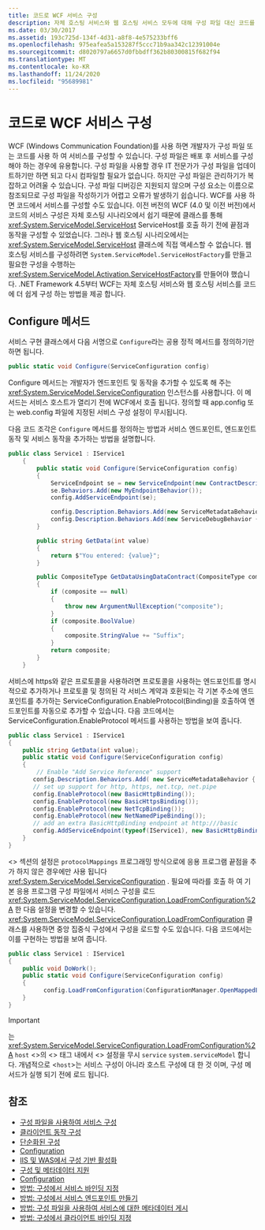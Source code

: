 ```yaml
---
title: 코드로 WCF 서비스 구성
description: 자체 호스팅 서비스와 웹 호스팅 서비스 모두에 대해 구성 파일 대신 코드를 사용 하 여 WCF 서비스를 구성 하는 방법에 대해 알아봅니다.
ms.date: 03/30/2017
ms.assetid: 193c725d-134f-4d31-a8f8-4e575233bff6
ms.openlocfilehash: 975eafea5a153287f5ccc71b9aa342c12391004e
ms.sourcegitcommit: d8020797a6657d0fbbdff362b80300815f682f94
ms.translationtype: MT
ms.contentlocale: ko-KR
ms.lasthandoff: 11/24/2020
ms.locfileid: "95689981"
---
```

# <a name="configuring-wcf-services-in-code"></a>코드로 WCF 서비스 구성
WCF (Windows Communication Foundation)를 사용 하면 개발자가 구성 파일 또는 코드를 사용 하 여 서비스를 구성할 수 있습니다.  구성 파일은 배포 후 서비스를 구성해야 하는 경우에 유용합니다. 구성 파일을 사용할 경우 IT 전문가가 구성 파일을 업데이트하기만 하면 되고 다시 컴파일할 필요가 없습니다. 하지만 구성 파일은 관리하기가 복잡하고 어려울 수 있습니다. 구성 파일 디버깅은 지원되지 않으며 구성 요소는 이름으로 참조되므로 구성 파일을 작성하기가 어렵고 오류가 발생하기 쉽습니다. WCF를 사용 하면 코드에서 서비스를 구성할 수도 있습니다. 이전 버전의 WCF (4.0 및 이전 버전)에서 코드의 서비스 구성은 자체 호스팅 시나리오에서 쉽기 때문에 클래스를 통해 <xref:System.ServiceModel.ServiceHost> ServiceHost를 호출 하기 전에 끝점과 동작을 구성할 수 있었습니다. 그러나 웹 호스팅 시나리오에서는 <xref:System.ServiceModel.ServiceHost> 클래스에 직접 액세스할 수 없습니다. 웹 호스팅 서비스를 구성하려면 `System.ServiceModel.ServiceHostFactory`를 만들고 필요한 구성을 수행하는 <xref:System.ServiceModel.Activation.ServiceHostFactory>를 만들어야 했습니다. .NET Framework 4.5부터 WCF는 자체 호스팅 서비스와 웹 호스팅 서비스를 코드에 더 쉽게 구성 하는 방법을 제공 합니다.

## <a name="the-configure-method"></a>Configure 메서드
 서비스 구현 클래스에서 다음 서명으로 `Configure`라는 공용 정적 메서드를 정의하기만 하면 됩니다.

```csharp
public static void Configure(ServiceConfiguration config)
```

 Configure 메서드는 개발자가 엔드포인트 및 동작을 추가할 수 있도록 해 주는 <xref:System.ServiceModel.ServiceConfiguration> 인스턴스를 사용합니다. 이 메서드는 서비스 호스트가 열리기 전에 WCF에서 호출 됩니다. 정의할 때 app.config 또는 web.config 파일에 지정된 서비스 구성 설정이 무시됩니다.

 다음 코드 조각은 `Configure` 메서드를 정의하는 방법과 서비스 엔드포인트, 엔드포인트 동작 및 서비스 동작을 추가하는 방법을 설명합니다.

```csharp
public class Service1 : IService1
    {
        public static void Configure(ServiceConfiguration config)
        {
            ServiceEndpoint se = new ServiceEndpoint(new ContractDescription("IService1"), new BasicHttpBinding(), new EndpointAddress("basic"));
            se.Behaviors.Add(new MyEndpointBehavior());
            config.AddServiceEndpoint(se);

            config.Description.Behaviors.Add(new ServiceMetadataBehavior { HttpGetEnabled = true });
            config.Description.Behaviors.Add(new ServiceDebugBehavior { IncludeExceptionDetailInFaults = true });
        }

        public string GetData(int value)
        {
            return $"You entered: {value}";
        }

        public CompositeType GetDataUsingDataContract(CompositeType composite)
        {
            if (composite == null)
            {
                throw new ArgumentNullException("composite");
            }
            if (composite.BoolValue)
            {
                composite.StringValue += "Suffix";
            }
            return composite;
        }
    }
```

 서비스에 https와 같은 프로토콜을 사용하려면 프로토콜을 사용하는 엔드포인트를 명시적으로 추가하거나 프로토콜 및 정의된 각 서비스 계약과 호환되는 각 기본 주소에 엔드포인트를 추가하는 ServiceConfiguration.EnableProtocol(Binding)을 호출하여 엔드포인트를 자동으로 추가할 수 있습니다. 다음 코드에서는 ServiceConfiguration.EnableProtocol 메서드를 사용하는 방법을 보여 줍니다.

```csharp
public class Service1 : IService1
{
    public string GetData(int value);
    public static void Configure(ServiceConfiguration config)
    {
        // Enable "Add Service Reference" support
       config.Description.Behaviors.Add( new ServiceMetadataBehavior { HttpGetEnabled = true });
       // set up support for http, https, net.tcp, net.pipe
       config.EnableProtocol(new BasicHttpBinding());
       config.EnableProtocol(new BasicHttpsBinding());
       config.EnableProtocol(new NetTcpBinding());
       config.EnableProtocol(new NetNamedPipeBinding());
       // add an extra BasicHttpBinding endpoint at http:///basic
       config.AddServiceEndpoint(typeof(IService1), new BasicHttpBinding(),"basic");
    }
}
```

 <> 섹션의 설정은 `protocolMappings` 프로그래밍 방식으로에 응용 프로그램 끝점을 추가 하지 않은 경우에만 사용 됩니다 <xref:System.ServiceModel.ServiceConfiguration> . 필요에 따라를 호출 하 여 기본 응용 프로그램 구성 파일에서 서비스 구성을 로드 <xref:System.ServiceModel.ServiceConfiguration.LoadFromConfiguration%2A> 한 다음 설정을 변경할 수 있습니다. <xref:System.ServiceModel.ServiceConfiguration.LoadFromConfiguration> 클래스를 사용하면 중앙 집중식 구성에서 구성을 로드할 수도 있습니다. 다음 코드에서는 이를 구현하는 방법을 보여 줍니다.

```csharp
public class Service1 : IService1
{
    public void DoWork();
    public static void Configure(ServiceConfiguration config)
    {
          config.LoadFromConfiguration(ConfigurationManager.OpenMappedExeConfiguration(new ExeConfigurationFileMap { ExeConfigFilename = @"c:\sharedConfig\MyConfig.config" }, ConfigurationUserLevel.None));
    }
}
```

> [!IMPORTANT]
> 는 <xref:System.ServiceModel.ServiceConfiguration.LoadFromConfiguration%2A> `host` <>의 <> 태그 내에서 <> 설정을 무시 `service` `system.serviceModel` 합니다. 개념적으로 <`host`>는 서비스 구성이 아니라 호스트 구성에 대 한 것 이며, 구성 메서드가 실행 되기 전에 로드 됩니다.

## <a name="see-also"></a>참조

- [구성 파일을 사용하여 서비스 구성](configuring-services-using-configuration-files.md)
- [클라이언트 동작 구성](configuring-client-behaviors.md)
- [단순화된 구성](simplified-configuration.md)
- [Configuration](./samples/configuration-sample.md)
- [IIS 및 WAS에서 구성 기반 활성화](./feature-details/configuration-based-activation-in-iis-and-was.md)
- [구성 및 메타데이터 지원](./extending/configuration-and-metadata-support.md)
- [Configuration](./diagnostics/exceptions-reference/configuration.md)
- [방법: 구성에서 서비스 바인딩 지정](how-to-specify-a-service-binding-in-configuration.md)
- [방법: 구성에서 서비스 엔드포인트 만들기](./feature-details/how-to-create-a-service-endpoint-in-configuration.md)
- [방법: 구성 파일을 사용하여 서비스에 대한 메타데이터 게시](./feature-details/how-to-publish-metadata-for-a-service-using-a-configuration-file.md)
- [방법: 구성에서 클라이언트 바인딩 지정](how-to-specify-a-client-binding-in-configuration.md)
